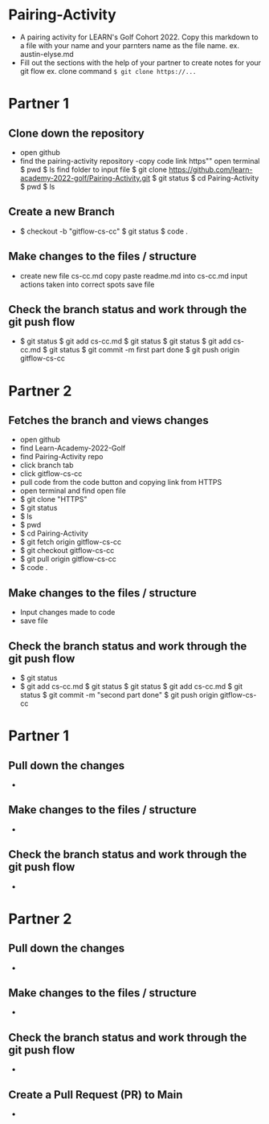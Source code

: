 # Pairing-Activity
- A pairing activity for LEARN's Golf Cohort 2022. Copy this markdown to a file with your name and your parnters name as the file name. 
    ex. austin-elyse.md
- Fill out the sections with the help of your partner to create notes for your git flow
    ex. clone command `$ git clone https://...`


# Partner 1
## Clone down the repository 
- open github
 - find the pairing-activity repository
 -copy code link https""
 open terminal
 $ pwd
 $ ls
 find folder to input file
 $ git clone  https://github.com/learn-academy-2022-golf/Pairing-Activity.git
 $ git status
 $ cd Pairing-Activity
 $ pwd
 $ ls



## Create a new Branch 
  - $ checkout -b "gitflow-cs-cc"
  $ git status
  $ code .

## Make changes to the files / structure
  - create new file cs-cc.md
  copy paste readme.md into cs-cc.md
  input actions taken into correct spots
  save file

  
## Check the branch status and work through the git push flow
  - $ git status
  $ git add cs-cc.md
  $ git status
  $ git status
  $ git add cs-cc.md
  $ git status
  $ git commit -m first part done
  $ git push origin gitflow-cs-cc

# Partner 2
## Fetches the branch and views changes
 - open github
 - find Learn-Academy-2022-Golf
 - find Pairing-Activity repo
 - click branch tab
 - click gitflow-cs-cc
 - pull code from the code button and copying link from HTTPS
 - open terminal and find open file
 - $ git clone "HTTPS"
 - $ git status
 - $ ls
 - $ pwd
 - $ cd Pairing-Activity
 - $ git fetch origin gitflow-cs-cc
  - $ git checkout gitflow-cs-cc
  - $ git pull origin gitflow-cs-cc
  - $ code .

##  Make changes to the files / structure
 - Input changes made to code
 - save file

## Check the branch status and work through the git push flow
 - $ git status
 - $ git add cs-cc.md
  $ git status
  $ git status
  $ git add cs-cc.md
  $ git status
  $ git commit -m "second part done"
  $ git push origin gitflow-cs-cc
# Partner 1
## Pull down the changes 
 - 

## Make changes to the files / structure
 - 

## Check the branch status and work through the git push flow
 - 

# Partner 2
## Pull down the changes 
 - 

##  Make changes to the files / structure
 - 

## Check the branch status and work through the git push flow
 -

## Create a Pull Request (PR) to Main
 - 
